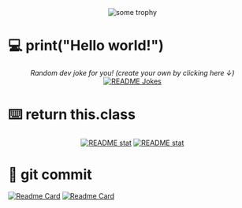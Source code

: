 <div align="center">
<a><img align="center" src="https://github-profile-trophy.vercel.app/?username=EagleOfFire&theme=monokai&rank=SSS,SS,S,AAA,AA,A,B,C&no-frame=true" alt="some trophy"></a>
</div>


# :computer: print("Hello world!")

<div align="center">
<i>Random dev joke for you! (create your own by clicking here ↓)</i><br>
<a href="https://readme-jokes.vercel.app"><img align="center" src="https://readme-jokes.vercel.app/api?bgColor=%23073b4c&textColor=%2306d6a0&aColor=%2306d6a0&borderColor=%2306d6a0" alt="README Jokes"></a>
</div>

# :keyboard: return this.class

<div align="center">
<a href="https://github-readme-stats.vercel.app/api"><img align="center" src="https://github-readme-stats.vercel.app/api?username=EagleOfFire&show_icons=true&theme=codeSTACKr" alt="README stat"></a>
<a href="https://github-readme-stats.vercel.app/api"><img align="center" src="https://github-readme-stats.vercel.app/api/top-langs/?username=EagleOfFire&hide=Cmake,MakeFile&theme=codeSTACKr" alt="README stat"></a>
</div>

 # :floppy_disk: git commit

[![Readme Card](https://github-readme-stats.vercel.app/api/pin/?username=Eagleoffire&repo=LeetCode&theme=codeSTACKr)](https://github.com/EagleOfFire/LeetCode)
[![Readme Card](https://github-readme-stats.vercel.app/api/pin/?username=EagleOfFire&repo=ROS-voies-ninja-1.20.1&theme=codeSTACKr)](https://github.com/EagleOfFire/ROS-voies-ninja-1.20.1)
